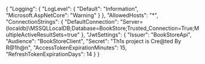 {
  "Logging": {
    "LogLevel": {
      "Default": "Information",
      "Microsoft.AspNetCore": "Warning"
    }
  },
  "AllowedHosts": "*",
  "ConnectionStrings": {
    "DefaultConnection": "Server=(localdb)\\MSSQLLocalDB;Database=BookStore;Trusted_Connection=True;MultipleActiveResultSets=true"
  },
  "JwtSettings": {
    "Issuer": "BookStoreApi",
    "Audience": "BookStoreClient",
    "Secret": "Th1s project is Cre@ted By R@1h@n",
    "AccessTokenExpirationMinutes": 15,
    "RefreshTokenExpirationDays": 14
  }
}
